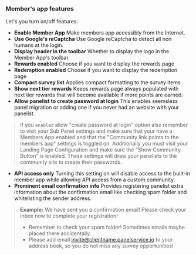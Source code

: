 ### Member's app features

Let's you turn on/off features:

- **Enable Member App** Make members app accessibly from the Internet.
- **Use Google's reCaptcha** Use Google reCaptcha to detect all non humans at the login.
- **Display header in the toolbar** Whether to display the logo in the Member App's toolbar.
- **Rewards enabled** Choose if you want to display the rewards page
- **Redemption enabled** Choose if you want to display the redemption page
- **Compact survey list** Applies compact formatting to the survey items
- **Show next tier rewards** Keeps rewards page always populated with next tier rewards that will become available if more points are earned.
- **Allow panelist to create password at login** This enables seemsless panel migration or adding one if you never had an website with your panelist.

> If you ```enabled``` allow "create password at login" option also remember to visit your Sub Panel settings and make sure that your have a Members App enabled and that the "Community link points to the members app" settings is toggled on. Additionally you must visit your Landing Page Configuration and make sure the "Show Community Button" is enabled. These settings will draw your panelists to the community site to create their passwords.

- **API access only** Turning this setting on will disable access to the built-in member app while allowing API access from a custom community.
- **Prominent email confirmation info** Provides registering panelist extra information about the confirmation email like checking spam folder and whitelisting the sender address.

> **Example:** We have sent you a confirmation email! Please check your inbox now to complete your registration!
> - Remember to check your spam folder! Sometimes emails maybe placed there accidentally.
> - Please add email invite@clientname.panelservice.io to your address book, so you do not miss any survey opportunities!
